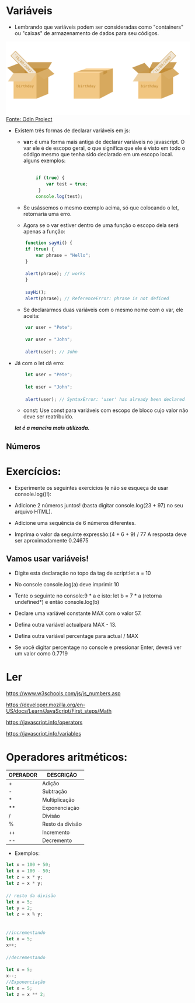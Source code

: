 
# Variáveis 

* Lembrando que variáveis podem ser consideradas como "containers" ou "caixas"  de armazenamento de dados para seu códigos.

![](img/variaveis.png)
[Fonte: Odin Project](https://www.theodinproject.com/lessons/foundations-variables-and-operators#variables)

* Existem três formas de declarar variáveis em js:
    * **var**: é uma forma mais antiga de declarar variáveis no javascript.  O var ele é de escopo geral, o que significa que ele é visto em todo o código mesmo que tenha sido declarado em um escopo local. alguns exemplos:

    ```javascript
                    
            if (true) {
                var test = true; 
             }
            console.log(test);
    ```
    * Se usássemos o mesmo exemplo acima, só que colocando o let, retornaria uma erro.

    * Agora se o var estiver dentro de uma função o escopo dela será apenas a função:
    ```js
        function sayHi() {
        if (true) {
            var phrase = "Hello";
        }

        alert(phrase); // works
        }

        sayHi();
        alert(phrase); // ReferenceError: phrase is not defined
    ```

    * Se declararmos duas variáveis com o mesmo nome com o var, ele aceita:

    ```js
        var user = "Pete";

        var user = "John"; 

        alert(user); // John


    ```
 * Já com o let dá erro:

    ```js
        let user = "Pete";

        let user = "John"; 

        alert(user); // SyntaxError: 'user' has already been declared


    ```

    * const: Use const para variáveis com escopo de bloco cujo valor não deve ser reatribuído.

    ***let é  a maneira mais utilizada.***
## Números

# Exercícios:

* Experimente os seguintes exercícios (e não se esqueça de usar console.log()!):

* Adicione 2 números juntos! (basta digitar console.log(23 + 97) no seu arquivo HTML).

*  Adicione uma sequência de 6 números diferentes.

* Imprima o valor da seguinte expressão:(4 + 6 + 9) / 77
A resposta deve ser aproximadamente 0.24675

## Vamos usar variáveis!
*  Digite esta declaração no topo da tag de script:let a = 10
* No console console.log(a) deve imprimir 10
*  Tente o seguinte no console:9 * a
e isto: let b = 7 * a (retorna undefined*) e então console.log(b)

* Declare uma variável constante MAX com o valor 57.
* Defina outra variável actualpara MAX - 13.
*  Defina outra variável percentage para actual / MAX
* Se você digitar percentage no console e pressionar Enter, deverá ver um valor como 0.7719
# Ler




https://www.w3schools.com/js/js_numbers.asp

https://developer.mozilla.org/en-US/docs/Learn/JavaScript/First_steps/Math

https://javascript.info/operators 


https://javascript.info/variables
 
 
# Operadores aritméticos:


| OPERADOR      | DESCRIÇÃO     |
| ------------- | ------------- |
| +             | Adição        |
| -             | Subtração     |
| *             | Multiplicação |
| **            | Exponenciação |
| /             | Divisão       |
| %             | Resto da divisão |
| ++            | Incremento    |
| --            | Decremento    |


* Exemplos:

```js
let x = 100 + 50;
let x = 100 - 50;
let z = x * y;
let z = x * y;

// resto da divisão
let x = 5;
let y = 2;
let z = x % y;


//incrementando
let x = 5;
x++;

//decrementando

let x = 5;
x--;
//Exponenciação
let x = 5;
let z = x ** 2;

```